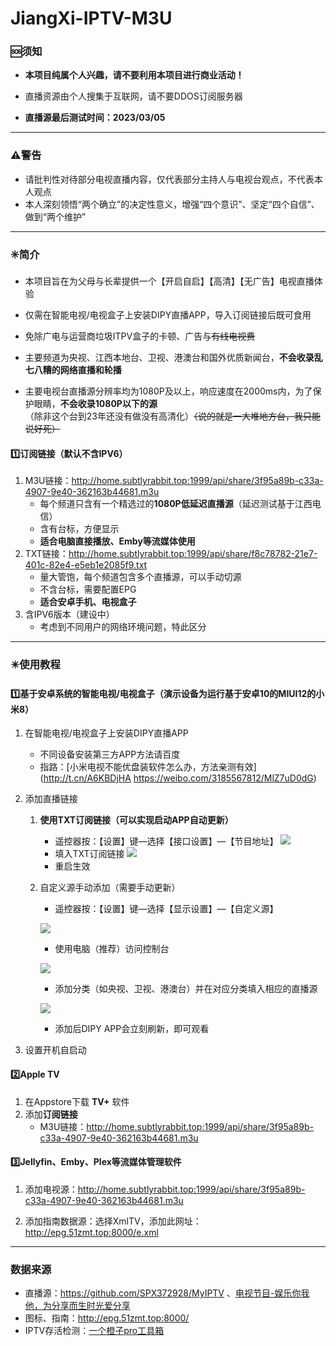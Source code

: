 # JiangXi-IPTV-M3U

### 🆘须知

- **本项目纯属个人兴趣，请不要利用本项目进行商业活动！**

- 直播资源由个人搜集于互联网，请不要DDOS订阅服务器

- **直播源最后测试时间：2023/03/05**

---

### ⚠️警告

- 请批判性对待部分电视直播内容，仅代表部分主持人与电视台观点，不代表本人观点
- 本人深刻领悟“两个确立”的决定性意义，增强“四个意识”、坚定“四个自信”、做到“两个维护”

---

### ✳️简介

- 本项目旨在为父母与长辈提供一个【开启自启】【高清】【无广告】电视直播体验

- 仅需在智能电视/电视盒子上安装DIPY直播APP，导入订阅链接后既可食用

- 免除广电与运营商垃圾ITPV盒子的卡顿、广告与~~有线电视费~~

- 主要频道为央视、江西本地台、卫视、港澳台和国外优质新闻台，**不会收录乱七八糟的网络直播和轮播**

- 主要电视台直播源分辨率均为1080P及以上，响应速度在2000ms内，为了保护眼睛，**不会收录1080P以下的源**（除非这个台到23年还没有做没有高清化）~~（说的就是一大堆地方台，我只能说好死）~~


#### 1️⃣订阅链接（默认不含IPV6）

1. M3U链接：http://home.subtlyrabbit.top:1999/api/share/3f95a89b-c33a-4907-9e40-362163b44681.m3u
   - 每个频道只含有一个精选过的**1080P低延迟直播源**（延迟测试基于江西电信）
   - 含有台标，方便显示
   - **适合电脑直接播放、Emby等流媒体使用**
2. TXT链接：http://home.subtlyrabbit.top:1999/api/share/f8c78782-21e7-401c-82e4-e5eb1e2085f9.txt
   - 量大管饱，每个频道包含多个直播源，可以手动切源
   - 不含台标，需要配置EPG
   - **适合安卓手机、电视盒子**
3. 含IPV6版本（建设中）
   - 考虑到不同用户的网络环境问题，特此区分


---


### ✴️使用教程

#### 1️⃣基于安卓系统的智能电视/电视盒子（演示设备为运行基于安卓10的MIUI12的小米8）

1. 在智能电视/电视盒子上安装DIPY直播APP

   - 不同设备安装第三方APP方法请百度
   - 指路：[小米电视不能优盘装软件怎么办，方法亲测有效](http://t.cn/A6KBDjHA https://weibo.com/3185567812/MlZ7uD0dG)
2. 添加直播链接
   1. **使用TXT订阅链接（可以实现启动APP自动更新）**
      - 遥控器按：【设置】键—选择【接口设置】—【节目地址】
      ![](https://imghost.subtlyrabbit.top//images%E8%87%AA%E5%8A%A8%E6%B7%BB%E5%8A%A0%E7%9B%B4%E6%92%AD%E6%BA%901.jpg)
      - 填入TXT订阅链接
      ![](https://imghost.subtlyrabbit.top//imagesScreenshot_2023-03-05-10-23-16-078_com.player.diyp2020.jpg)
      - 重启生效

   2. 自定义源手动添加（需要手动更新）
      - 遥控器按：【设置】键—选择【显示设置】—【自定义源】

       ![](https://imghost.subtlyrabbit.top//images%E6%89%8B%E5%8A%A8%E6%B7%BB%E5%8A%A0%E7%9B%B4%E6%92%AD%E6%BA%901.jpg)

      - 使用电脑（推荐）访问控制台

       ![](https://imghost.subtlyrabbit.top//images%E6%89%8B%E5%8A%A8%E6%B7%BB%E5%8A%A0%E7%9B%B4%E6%92%AD%E6%BA%902.jpg)

      - 添加分类（如央视、卫视、港澳台）并在对应分类填入相应的直播源

      ![](https://imghost.subtlyrabbit.top//images%E6%89%8B%E5%8A%A8%E6%B7%BB%E5%8A%A0%E7%9B%B4%E6%92%AD%E6%BA%903.png)
      - 添加后DIPY APP会立刻刷新，即可观看
3.  设置开机自启动



#### 2️⃣Apple TV

1. 在Appstore下载 **TV+** 软件
2. 添加**订阅链接**
   - M3U链接：http://home.subtlyrabbit.top:1999/api/share/3f95a89b-c33a-4907-9e40-362163b44681.m3u

#### 3️⃣Jellyfin、Emby、Plex等流媒体管理软件
1. 添加电视源：http://home.subtlyrabbit.top:1999/api/share/3f95a89b-c33a-4907-9e40-362163b44681.m3u

2. 添加指南数据源：选择XmlTV，添加此网址：http://epg.51zmt.top:8000/e.xml



---

### 数据来源

- 直播源：https://github.com/SPX372928/MyIPTV 、[电视节目-娱乐你我他，为分享而生时光爱分享](https://blog.wemtime.com/dszb)
- 图标、指南：http://epg.51zmt.top:8000/
- IPTV存活检测：[一个橙子pro工具箱](https://github.com/biancangming/wtv/wiki/一个橙子pro工具箱使用指南)

